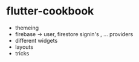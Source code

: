 # flutter-cookbook

* themeing
* firebase -> user, firestore signin's , ... providers
* different widgets
* layouts
* tricks
